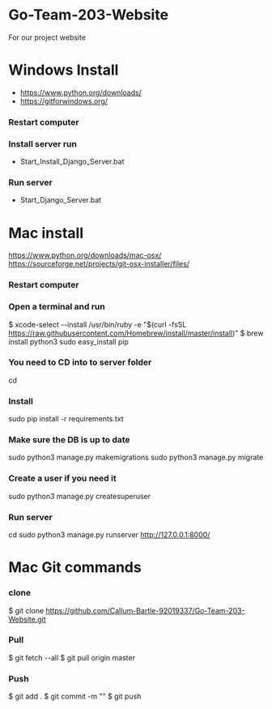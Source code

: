 # Go-Team-203-Website
For our project website

# Windows Install
- https://www.python.org/downloads/
- https://gitforwindows.org/

### Restart computer

### Install server run 
- Start_Install_Django_Server.bat

### Run server
- Start_Django_Server.bat



# Mac install
https://www.python.org/downloads/mac-osx/
https://sourceforge.net/projects/git-osx-installer/files/

### Restart computer

### Open a terminal and run 
$ xcode-select --install
/usr/bin/ruby -e "$(curl -fsSL https://raw.githubusercontent.com/Homebrew/install/master/install)"
$ brew install python3
sudo easy_install pip

### You need to CD into to server folder
cd <server path>

### Install
sudo pip install -r requirements.txt

### Make sure the DB is up to date
sudo python3 manage.py makemigrations
sudo python3 manage.py migrate

### Create a user if you need it
sudo python3 manage.py createsuperuser

### Run server
cd <server path>
sudo python3 manage.py runserver
http://127.0.0.1:8000/

# Mac Git commands
### clone
$ git clone https://github.com/Callum-Bartle-92019337/Go-Team-203-Website.git 

### Pull
$ git fetch --all
$ git pull origin master

### Push
$ git add .
$ git commit -m "<Commit message here>"
$ git push
